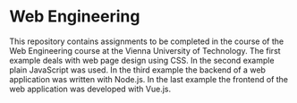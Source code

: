 # Web Engineering

This repository contains assignments to be completed in the course of the Web Engineering course at the Vienna University of Technology. The first example deals with web page design using CSS. In the second example plain JavaScript was used. In the third example the backend of a web application was written with Node.js. In the last example the frontend of the web application was developed with Vue.js.
